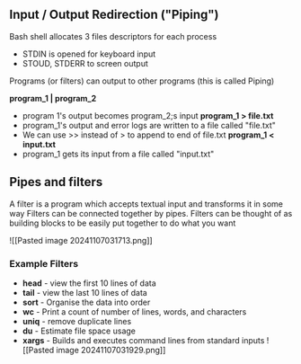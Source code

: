 ## Input / Output Redirection ("Piping")
Bash shell allocates 3 files descriptors for each process
- STDIN is opened for keyboard input
- STOUD, STDERR to screen output

Programs (or filters) can output to other programs (this is called Piping)

**program_1 | program_2**
- program 1's output becomes program_2;s input
**program_1 > file.txt**
- program_1's output and error logs are written to a file called "file.txt"
- We can use >> instead of > to append to end of file.txt
**program_1 < input.txt**
- program_1 gets its input from a file called "input.txt"

## Pipes and filters
A filter is a program which accepts textual input and transforms it in some way
Filters can be connected together by pipes.
Filters can be thought of as building blocks to be easily put together to do what you want

![[Pasted image 20241107031713.png]]

### Example Filters
- **head** - view the first 10 lines of data
- **tail** - view the last 10 lines of data
- **sort** - Organise the data into order
- **wc** - Print a count of number of lines, words, and characters
- **uniq** - remove duplicate lines
- **du** - Estimate file space usage
- **xargs** - Builds and executes command lines from standard inputs
![[Pasted image 20241107031929.png]]
